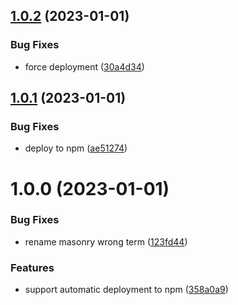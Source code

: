 ## [1.0.2](https://github.com/esakal/obsidian-album/compare/cli-v1.0.1...cli-v1.0.2) (2023-01-01)


### Bug Fixes

* force deployment ([30a4d34](https://github.com/esakal/obsidian-album/commit/30a4d34786f5b51e15b2de3f1d46f9691fe9c740))

## [1.0.1](https://github.com/esakal/obsidian-album/compare/cli-v1.0.0...cli-v1.0.1) (2023-01-01)


### Bug Fixes

* deploy to npm ([ae51274](https://github.com/esakal/obsidian-album/commit/ae5127487da52abf4e47619ab254b1fd73bc8d2a))

# 1.0.0 (2023-01-01)


### Bug Fixes

* rename masonry wrong term ([123fd44](https://github.com/esakal/obsidian-album/commit/123fd44fd3f18180fd6a843651b82c4f8ef38dbc))


### Features

* support automatic deployment to npm ([358a0a9](https://github.com/esakal/obsidian-album/commit/358a0a97fbcd8b39192ab2b0c350d6e9995bf021))

